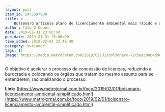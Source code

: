 ```yaml
---
layout: post
item_id: 2475597900
title: >-
    Bolsonaro articula plano de licenciamento ambiental mais rápido e simplificado
author: Tatu D'Oquei
date: 2019-01-31 23:00:00
pub_date: 2019-01-31 23:00:00
time_added: 2019-02-01 22:48:48
category: avisamos
tags: []
image: https://media.metrolatam.com/2019/01/31/bolsonaro-72c58ec8804d90fb8a80f3b3c257f7aa-1200x800.jpg
---
```


O objetivo é acelerar o processo de concessão de licenças, reduzindo a burocracia e colocando os órgãos que tratam do mesmo assunto para se entenderem, racionalizando o processo.

**Link:** [https://www.metrojornal.com.br/foco/2019/02/01/bolsonaro-licenciamento-ambiental-simplificado.html](https://www.metrojornal.com.br/foco/2019/02/01/bolsonaro-licenciamento-ambiental-simplificado.html)

